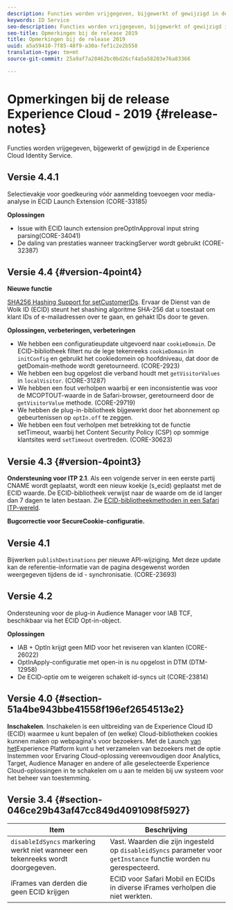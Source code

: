 ```yaml
---
description: Functies worden vrijgegeven, bijgewerkt of gewijzigd in de Experience Cloud Identity Service.
keywords: ID Service
seo-description: Functies worden vrijgegeven, bijgewerkt of gewijzigd in de Experience Cloud Identity Service.
seo-title: Opmerkingen bij de release 2019
title: Opmerkingen bij de release 2019
uuid: a5a59410-7f85-48f9-a30a-fef1c2e2b558
translation-type: tm+mt
source-git-commit: 25a9af7a28462bc0bd26cf4a5a58203e76a83366

---
```



# Opmerkingen bij de release Experience Cloud - 2019 {#release-notes}

Functies worden vrijgegeven, bijgewerkt of gewijzigd in de Experience Cloud Identity Service.

## Versie 4.4.1

Selectievakje voor goedkeuring vóór aanmelding toevoegen voor media-analyse in ECID Launch Extension (CORE-33185)

**Oplossingen**

* Issue with ECID launch extension preOptInApproval input string parsing(CORE-34041)
* De daling van prestaties wanneer trackingServer wordt gebruikt (CORE-32387)

## Versie 4.4 {#version-4point4}

**Nieuwe functie**

[SHA256 Hashing Support for setCustomerIDs](/help/reference/hashing-support.md). Ervaar de Dienst van de Wolk ID (ECID) steunt het shashing algoritme SHA-256 dat u toestaat om klant IDs of e-mailadressen over te gaan, en gehakt IDs door te geven.

**Oplossingen, verbeteringen, verbeteringen**

* We hebben een configuratieupdate uitgevoerd naar `cookieDomain`. De ECID-bibliotheek filtert nu de lege tekenreeks `cookieDomain` in `initConfig` en gebruikt het cookiedomein op hoofdniveau, dat door de getDomain-methode wordt geretourneerd. (CORE-2923)
* We hebben een bug opgelost die verband houdt met `getVisitorValues` in `localVisitor`. (CORE-31287)
* We hebben een fout verholpen waarbij er een inconsistentie was voor de MCOPTOUT-waarde in de Safari-browser, geretourneerd door de `getVisitorValue` methode. (CORE-29719)
* We hebben de plug-in-bibliotheek bijgewerkt door het abonnement op gebeurtenissen op `optIn.off` te zeggen.
* We hebben een fout verholpen met betrekking tot de functie setTimeout, waarbij het Content Security Policy (CSP) op sommige klantsites werd `setTimeout` overtreden. (CORE-30623)

## Versie 4.3 {#version-4point3}

**Ondersteuning voor ITP 2.1**. Als een volgende server in een eerste partij CNAME wordt geplaatst, wordt een nieuw koekje (s_ecid) geplaatst met de ECID waarde. De ECID-bibliotheek verwijst naar de waarde om de id langer dan 7 dagen te laten bestaan. Zie [ECID-bibliotheekmethoden in een Safari ITP-wereld](/help/reference/ecid-library-methods.md).

**Bugcorrectie voor SecureCookie-configuratie.**

## Versie 4.1

Bijwerken `publishDestinations` per nieuwe API-wijziging. Met deze update kan de referentie-informatie van de pagina desgewenst worden weergegeven tijdens de id - synchronisatie. (CORE-23693)

## Versie 4.2

Ondersteuning voor de plug-in Audience Manager voor IAB TCF, beschikbaar via het ECID Opt-in-object.

**Oplossingen**

* IAB + OptIn krijgt geen MID voor het reviseren van klanten (CORE-26022)
* OptInApply-configuratie met open-in is nu opgelost in DTM (DTM-12958)
* De ECID-optie om te weigeren schakelt id-syncs uit (CORE-23814)

## Versie 4.0 {#section-51a4be943bbe41558f196ef2654513e2}

**Inschakelen**. Inschakelen is een uitbreiding van de Experience Cloud ID (ECID) waarmee u kunt bepalen of (en welke) Cloud-bibliotheken cookies kunnen maken op webpagina&#39;s voor bezoekers. Met de Launch [van het](https://docs.adobelaunch.com/)Experience Platform kunt u het verzamelen van bezoekers met de optie Instemmen voor Ervaring Cloud-oplossing vereenvoudigen door Analytics, Target, Audience Manager en andere of alle geselecteerde Experience Cloud-oplossingen in te schakelen om u aan te melden bij uw systeem voor het beheer van toestemming.

## Versie 3.4 {#section-046ce29b43af47cc849d4091098f5927}

| Item | Beschrijving |
|---|---|
| `disableIdSyncs` markering werkt niet wanneer een tekenreeks wordt doorgegeven. | Vast. Waarden die zijn ingesteld op `disableidSyncs` parameter voor `getInstance` functie worden nu gerespecteerd. |
| iFrames van derden die geen ECID krijgen | ECID voor Safari Mobil en ECIDs in diverse iFrames verholpen die niet werkten. |
